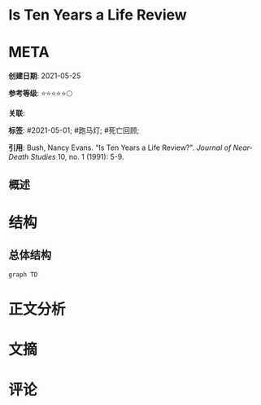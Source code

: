 # Is Ten Years a Life Review

# META

**创建日期**: 2021-05-25

**参考等级**: ⭐⭐⭐⭐⭐🌕

**关联**: 

**标签**: #2021-05-01; #跑马灯; #死亡回顾;

**引用**: Bush, Nancy Evans. "Is Ten Years a Life Review?". *Journal of Near-Death Studies* 10, no. 1 (1991): 5-9.

## 概述


# 结构

## 总体结构

```mermaid
graph TD

```

# 正文分析



# 文摘

# 评论

